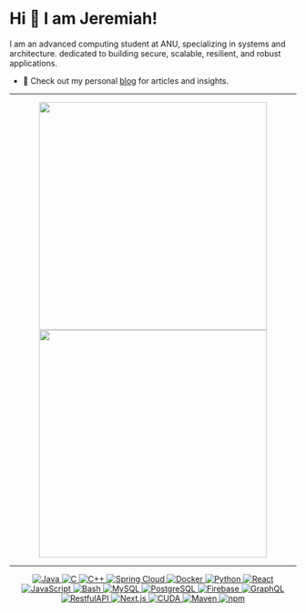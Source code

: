 
# Hi 👋 I am Jeremiah! 
I am an advanced computing student at ANU, specializing in systems and architecture. dedicated to building secure, scalable, resilient, and robust applications.

- 👋 Check out my personal [blog](https://jeremiahxing.github.io/blog/) for articles and insights.

---

<p align="center">
  <img src="https://github-readme-stats.vercel.app/api?username=JeremiahXing&show_icons=true&theme=bear" width="400">
  <img src="https://github-readme-streak-stats.herokuapp.com?user=JeremiahXing&theme=dark&hide_border=true" width="400">
</p>

---
<p align="center">
  <a href="https://www.java.com/en/" target="_blank">
    <img src="https://img.shields.io/badge/Java-%23ED8B00.svg?style=flat-square&logo=java&logoColor=white" alt="Java">
  </a>
  <a href="https://www.gnu.org/software/gnu-c-manual/gnu-c-manual.html" target="_blank">
    <img src="https://img.shields.io/badge/C-%2311599C.svg?style=flat-square&logo=C&logoColor=white" alt="C">
  </a>
  <a href="https://isocpp.org/" target="_blank">
    <img src="https://img.shields.io/badge/C++-%2300599C.svg?style=flat-square&logo=cplusplus&logoColor=white" alt="C++">
  </a>
  <a href="https://spring.io/projects/spring-cloud" target="_blank">
    <img src="https://img.shields.io/badge/Spring%20Cloud-%236DB33F.svg?style=flat-square&logo=spring&logoColor=white" alt="Spring Cloud">
  </a>
  <a href="https://www.docker.com/" target="_blank">
    <img src="https://img.shields.io/badge/Docker-%232496ED.svg?style=flat-square&logo=docker&logoColor=white" alt="Docker">
  </a>
  <a href="https://www.python.org/" target="_blank">
    <img src="https://img.shields.io/badge/Python-%2314354C.svg?style=flat-square&logo=python&logoColor=white" alt="Python">
  </a>
  <a href="https://reactjs.org/" target="_blank">
    <img src="https://img.shields.io/badge/React-%2361DAFB.svg?style=flat-square&logo=react&logoColor=white" alt="React">
  </a>
  <a href="https://www.javascript.com/" target="_blank">
    <img src="https://img.shields.io/badge/JavaScript-%23F7DF1E.svg?style=flat-square&logo=javascript&logoColor=black" alt="JavaScript">
  </a>
  <a href="https://www.gnu.org/software/bash/" target="_blank">
    <img src="https://img.shields.io/badge/Bash-%234EAA25.svg?style=flat-square&logo=gnu-bash&logoColor=white" alt="Bash">
  </a>
  <a href="https://www.mysql.com/" target="_blank">
    <img src="https://img.shields.io/badge/MySQL-%234479A1.svg?style=flat-square&logo=mysql&logoColor=white" alt="MySQL">
  </a>
  <a href="https://www.postgresql.org/" target="_blank">
    <img src="https://img.shields.io/badge/PostgreSQL-%23336791.svg?style=flat-square&logo=postgresql&logoColor=white" alt="PostgreSQL">
  </a>
  <a href="https://firebase.google.com/" target="_blank">
    <img src="https://img.shields.io/badge/Firebase-%23FFCA28.svg?style=flat-square&logo=firebase&logoColor=black" alt="Firebase">
  </a>
  <a href="https://graphql.org/" target="_blank">
    <img src="https://img.shields.io/badge/GraphQL-%23E10098.svg?style=flat-square&logo=graphql&logoColor=white" alt="GraphQL">
  </a>
  <a href="#" target="_blank"> <!-- No official page for RestfulAPI -->
    <img src="https://img.shields.io/badge/RestfulAPI-%236DB33F.svg?style=flat-square&logo=restful&logoColor=white" alt="RestfulAPI">
  </a>
  <a href="https://nextjs.org/" target="_blank">
    <img src="https://img.shields.io/badge/Next.js-%23000000.svg?style=flat-square&logo=next-dot-js&logoColor=white" alt="Next.js">
  </a>
  <a href="https://developer.nvidia.com/cuda-zone" target="_blank">
    <img src="https://img.shields.io/badge/CUDA-%2376B900.svg?style=flat-square&logo=nvidia&logoColor=white" alt="CUDA">
  </a>
  <a href="https://maven.apache.org/" target="_blank">
    <img src="https://img.shields.io/badge/Maven-%23C71A36.svg?style=flat-square&logo=apache-maven&logoColor=white" alt="Maven">
  </a>
  <a href="https://www.npmjs.com/" target="_blank">
    <img src="https://img.shields.io/badge/npm-%23CB3837.svg?style=flat-square&logo=npm&logoColor=white" alt="npm">
  </a>
</p>
